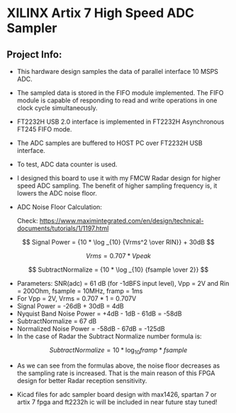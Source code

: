 # XILINX Artix 7 High Speed ADC Sampler

## Project Info:

 * This hardware design samples the data of parallel interface 10 MSPS ADC. 
 
 * The sampled data is stored in the FIFO module implemented. The FIFO module is capable of responding to read and write operations in one clock cycle simultaneously.
 
 * FT2232H USB 2.0 interface is implemented in FT2232H Asynchronous FT245 FIFO mode.
 
 * The ADC samples are buffered to HOST PC over FT2232H USB interface.

 * To test, ADC data counter is used.

 * I designed this board to use it with my FMCW Radar design for higher speed ADC sampling. The benefit of higher sampling frequency is, it lowers the ADC noise floor.
 
 * ADC Noise Floor Calculation:
 
   Check: https://www.maximintegrated.com/en/design/technical-documents/tutorials/1/1197.html
 
 $$ Signal Power = {10 * \log _{10} {Vrms^2 \over RIN}} + 30dB $$
 
 $$ Vrms = 0.707 * Vpeak $$
 
 $$ SubtractNormalize = {10 * \log _{10} {fsample \over 2}} $$
 
  * Parameters: SNR(adc) = 61 dB (for -1dBFS input level), Vpp = 2V and Rin = 200Ohm, fsample = 10MHz, framp = 1ms
  * For Vpp = 2V, Vrms = 0.707 * 1 = 0.707V
  * Signal Power = -26dB + 30dB = 4dB
  * Nyquist Band Noise Power = +4dB - 1dB - 61dB = -58dB
  * SubtractNormalize = 67 dB 
  * Normalized Noise Power = -58dB - 67dB = -125dB
  * In the case of Radar the Subtract Normalize number formula is:
  
   $$ SubtractNormalize = {10 * \log _{10} {framp * fsample}} $$

  * As we can see from the formulas above, the noise floor decreases as the sampling rate is increased. That is the main reason of this FPGA design for better Radar reception sensitivity.

 * Kicad files for adc sampler board design with max1426, spartan 7 or artix 7 fpga and ft2232h ic will be included in near future stay tuned!
